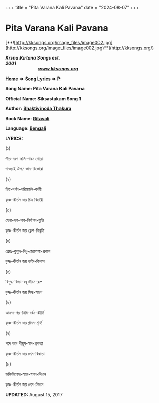 +++
title = "Pita Varana Kali Pavana"
date = "2024-08-07"
+++

# Pita Varana Kali Pavana
[**![http://kksongs.org/image_files/image002.jpg](http://kksongs.org/image_files/image002.jpg)**](http://kksongs.org/)

**_Krsna Kirtana Songs est. 2001_**                                                                                                                                                 **_www.kksongs.org_**

**[Home](http://kksongs.org/)** **⇒** **[Song Lyrics](http://kksongs.org/lyrics.html)** **⇒** **[P](http://kksongs.org/songs/song_p.html)**

**Song Name: Pita Varana Kali Pavana**

**Official Name: Siksastakam Song 1**

**Author:** [**Bhaktivinoda Thakura**](http://kksongs.org/authors/list/bhaktivinoda.html)

**Book Name: [Gitavali](http://kksongs.org/authors/literature/gitavali.html)**

**Language: [Bengali](http://kksongs.org/language/list/bengali.html)**

**LYRICS:**

(১)

পীত\-বরণ কলি\-পাবন গোরা

গাওয়াই ঐছন ভাব\-বিভোরা

(২)

চিত্ত\-দর্পন\-পরিমার্জন\-কারী

কৃষ্ণ\-কীর্তন জয় চিত্ত বিহারী

(৩)

হেলা\-ভব\-দাব\-নির্বাপন\-বৃত্তি

কৃষ্ণ\-কীর্তন জয় ক্লেশ\-নিবৃত্তি

(৪)

শ্রেয়ঃ\-কুমুদ\-বিধু\-জ্যোত্স্না\-প্রকাশ

কৃষ্ণ\-কীর্তন জয় ভক্তি\-বিলাস

(৫)

বিশুদ্ধ\-বিদ্যা\-বধূ জীবন\-রূপ

কৃষ্ণ\-কীর্তন জয় সিদ্ধ\-স্বরূপ

(৬)

আনন্দ\-পয়\-নিধি\-বর্ধন\-কীর্তি

কৃষ্ণ\-কীর্তন জয় প্লাবন\-মূর্তি

(৭)

পদে পদে পীয়ূষ\-স্বাদ\-প্রদাতা

কৃষ্ণ\-কীর্তন জয় প্রেম\-বিধাতা

(৮)

ভক্তিবিনোদ\-স্বাত্ম\-স্নপন\-বিধান

কৃষ্ণ\-কীর্তন জয় প্রেম\-নিদান

**UPDATED:** August 15, 2017